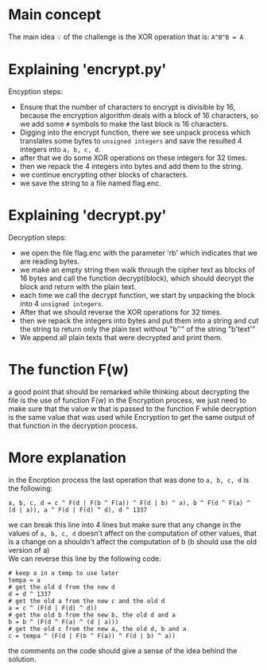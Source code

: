 # Main concept
The main idea 💡 of the challenge is the XOR operation that is: `A^B^B = A`  

# Explaining 'encrypt.py'  
Encyption steps:  
- Ensure that the number of characters to encrypt is divisible by 16, because the encryption algorithm deals with a block of 16 characters, 
so we add some `#` symbols to make the last block is 16 characters.
- Digging into the encrypt function, there we see unpack process which translates some bytes to `unsigned integers` and save the resulted 4 
integers into `a, b, c, d`.  
- after that we do some XOR operations on these integers for 32 times.  
- then we repack the 4 integers into bytes and add them to the string.  
- we continue encrypting other blocks of characters.
- we save the string to a file named flag.enc.  

# Explaining 'decrypt.py'  
Decryption steps:  
- we open the file flag.enc with the parameter 'rb' which indicates that we are reading bytes.
- we make an empty string then walk through the cipher text as blocks of 16 bytes and call the function decrypt(block), which should decrypt the
block and return with the plain text.  
- each time we call the decrypt function, we start by unpacking the block into 4 `unsigned integers`.  
- After that we should reverse the XOR operations for 32 times. 
- then we repack the integers into bytes and put them into a string and cut the string to return only the plain text without "b''" of the string 
"b'text'"  
- We append all plain texts that were decrypted and print them.

# The function F(w)
a good point that should be remarked while thinking about decrypting the file is the use of function F(w) in the Encryption process,
 we just need to make sure that the value w that is passed to the function F while decryption is the same value that was used while
 Encryption to get the same output of that function in the decryption process.  

# More explanation
in the Encrption process the last operation that was done to `a, b, c, d` is the following:  
```
a, b, c, d = c ^ F(d | F(b ^ F(a)) ^ F(d | b) ^ a), b ^ F(d ^ F(a) ^ (d | a)), a ^ F(d | F(d) ^ d), d ^ 1337
```
we can break this line into 4 lines but make sure that any change in the values of `a, b, c, d` doesn't affect on the computation of 
other values, that is a change on a shouldn't affect the computation of b (b should use the old version of a)  
We can reverse this line by the following code:
```
# keep a in a temp to use later
tempa = a
# get the old d from the new d
d = d ^ 1337
# get the old a from the new c and the old d
a = c ^ (F(d | F(d) ^ d))
# get the old b from the new b, the old d and a
b = b ^ (F(d ^ F(a) ^ (d | a)))
# get the old c from the new a, the old d, b and a
c = tempa ^ (F(d | F(b ^ F(a)) ^ F(d | b) ^ a))
```
the comments on the code should give a sense of the idea behind the solution.
